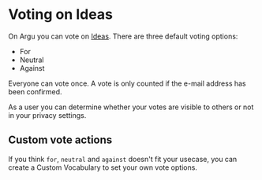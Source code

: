 # Voting on Ideas

On Argu you can vote on [Ideas](https://argu.co/argu/t/10538). There are three default voting options:

- For
- Neutral
- Against

Everyone can vote once. A vote is only counted if the e-mail address has been confirmed.

As a user you can determine whether your votes are visible to others or not in your privacy settings.

## Custom vote actions

If you think `for`, `neutral` and `against` doesn't fit your usecase, you can create a Custom Vocabulary to set your own vote options.

